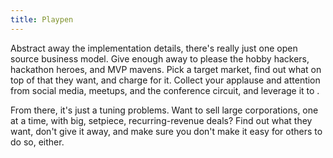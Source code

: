 ```yaml
---
title: Playpen
---
```


Abstract away the implementation details, there's really just one open source business model.  Give enough away to please the hobby hackers, hackathon heroes, and MVP mavens.  Pick a target market, find out what on top of that they want, and charge for it.  Collect your applause and attention from social media, meetups, and the conference circuit, and leverage it to .

From there, it's just a tuning problems.  Want to sell large corporations, one at a time, with big, setpiece, recurring-revenue deals?  Find out what they want, don't give it away, and make sure you don't make it easy for others to do so, either.
